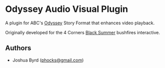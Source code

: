 # Odyssey Audio Visual Plugin

A plugin for ABC's [Odyssey](https://github.com/abcnews/odyssey) Story Format that enhances video playback.

Originally developed for the 4 Corners [Black Summer](https://www.abc.net.au/news/2020-02-03/inside-the-australian-bushfires-crisis/11890458?nw=0&r=HtmlFragment) bushfires interactive.

## Authors

- Joshua Byrd ([phocks@gmail.com](mailto:phocks@gmail.com))

